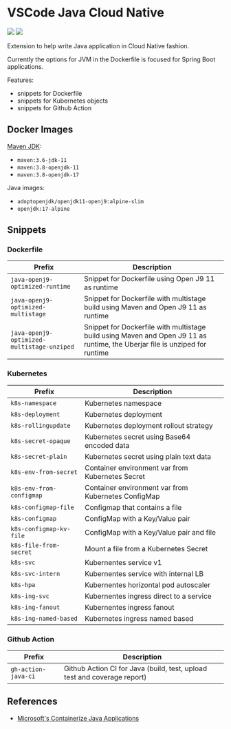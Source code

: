 # VSCode Java Cloud Native

[![](https://vsmarketplacebadge.apphb.com/version/wesleyegberto.vscode-java-cloud-native.svg)](https://marketplace.visualstudio.com/items?itemName=wesleyegberto.vscode-java-cloud-native)
[![](https://vsmarketplacebadge.apphb.com/installs-short/wesleyegberto.vscode-java-cloud-native.svg)](https://marketplace.visualstudio.com/items?itemName=wesleyegberto.vscode-java-cloud-native)

Extension to help write Java application in Cloud Native fashion.

Currently the options for JVM in the Dockerfile is focused for Spring Boot applications.

Features:

* snippets for Dockerfile
* snippets for Kubernetes objects
* snippets for Github Action

## Docker Images

[Maven JDK](https://hub.docker.com/_/maven):

- `maven:3.6-jdk-11`
- `maven:3.8-openjdk-11`
- `maven:3.8-openjdk-17`

Java images:

- `adoptopenjdk/openjdk11-openj9:alpine-slim`
- `openjdk:17-alpine`

## Snippets

### Dockerfile

| Prefix | Description |
| --- | --- |
| `java-openj9-optimized-runtime` | Snippet for Dockerfile using Open J9 11 as runtime |
| `java-openj9-optimized-multistage` | Snippet for Dockerfile with multistage build using Maven and Open J9 11 as runtime |
| `java-openj9-optimized-multistage-unziped` | Snippet for Dockerfile with multistage build using Maven and Open J9 11 as runtime, the Uberjar file is unziped for runtime |

### Kubernetes

| Prefix | Description |
| --- | --- |
| `k8s-namespace` | Kubernetes namespace |
| `k8s-deployment` | Kubernetes deployment |
| `k8s-rollingupdate` | Kubernetes deployment rollout strategy |
| `k8s-secret-opaque` | Kubernetes secret using Base64 encoded data |
| `k8s-secret-plain` | Kubernetes secret using plain text data |
| `k8s-env-from-secret` | Container environment var from Kubernetes Secret |
| `k8s-env-from-configmap` | Container environment var from Kubernetes ConfigMap |
| `k8s-configmap-file` | Configmap that contains a file |
| `k8s-configmap` | ConfigMap with a Key/Value pair |
| `k8s-configmap-kv-file` | ConfigMap with a Key/Value pair and file |
| `k8s-file-from-secret` | Mount a file from a Kubernetes Secret |
| `k8s-svc` | Kubernentes service v1 |
| `k8s-svc-intern` | Kubernentes service with internal LB |
| `k8s-hpa` | Kubernentes horizontal pod autoscaler |
| `k8s-ing-svc` | Kubernentes ingress direct to a service |
| `k8s-ing-fanout` | Kubernentes ingress fanout |
| `k8s-ing-named-based` | Kubernetes ingress named based |

### Github Action

| Prefix | Description |
| --- | --- |
| `gh-action-java-ci` | Github Action CI for Java (build, test, upload test and coverage report) |

## References

- [Microsoft's Containerize Java Applications](https://docs.microsoft.com/en-us/azure/developer/java/containers/overview)
